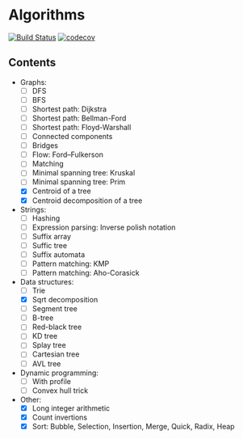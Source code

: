 # Algorithms
[![Build Status](https://travis-ci.org/CUBERLEON/algs.svg?branch=master)](https://travis-ci.org/CUBERLEON/algs)
[![codecov](https://codecov.io/gh/CUBERLEON/algs/branch/master/graph/badge.svg)](https://codecov.io/gh/CUBERLEON/algs)

## Contents
- Graphs:
    - [ ] DFS
    - [ ] BFS
    - [ ] Shortest path: Dijkstra
    - [ ] Shortest path: Bellman-Ford
    - [ ] Shortest path: Floyd-Warshall
    - [ ] Connected components
    - [ ] Bridges
    - [ ] Flow: Ford–Fulkerson
    - [ ] Matching
    - [ ] Minimal spanning tree: Kruskal
    - [ ] Minimal spanning tree: Prim
    - [x] Centroid of a tree
    - [x] Centroid decomposition of a tree
- Strings:
    - [ ] Hashing
    - [ ] Expression parsing: Inverse polish notation
    - [ ] Suffix array
    - [ ] Suffic tree
    - [ ] Suffix automata
    - [ ] Pattern matching: KMP
    - [ ] Pattern matching: Aho-Corasick
- Data structures:
    - [ ] Trie
    - [x] Sqrt decomposition
    - [ ] Segment tree
    - [ ] B-tree
    - [ ] Red-black tree
    - [ ] KD tree
    - [ ] Splay tree
    - [ ] Cartesian tree
    - [ ] AVL tree
- Dynamic programming:
    - [ ] With profile
    - [ ] Convex hull trick
- Other:
    - [x] Long integer arithmetic
    - [x] Count invertions
    - [x] Sort: Bubble, Selection, Insertion, Merge, Quick, Radix, Heap